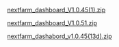 
[nextfarm_dashboard_V1.0.45(1).zip](https://github.com/user-attachments/files/17060519/nextfarm_dashboard_V1.0.45.1.zip)



[nextfarm_dashboard_V1.0.51.zip](https://github.com/user-attachments/files/17259228/nextfarm_dashboard_V1.0.51.zip)





[nextfarm_dashabord_v1.0.45(13d).zip](https://github.com/user-attachments/files/17243144/nextfarm_dashabord_v1.0.45.13d.zip)







